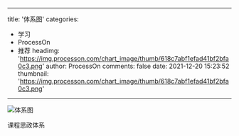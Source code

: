 
---
title: '体系图'
categories: 
 - 学习
 - ProcessOn
 - 推荐
headimg: 'https://img.processon.com/chart_image/thumb/618c7abf1efad41bf2bfa0c3.png'
author: ProcessOn
comments: false
date: 2021-12-20 15:23:52
thumbnail: 'https://img.processon.com/chart_image/thumb/618c7abf1efad41bf2bfa0c3.png'
---

<div>   
<img class="thumb" alt="体系图" src="https://img.processon.com/chart_image/thumb/618c7abf1efad41bf2bfa0c3.png" referrerpolicy="no-referrer">
<p>课程思政体系</p>  
</div>
            